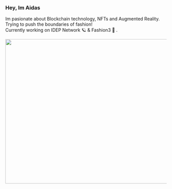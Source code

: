 ### Hey, Im Aidas
Im pasionate about Blockchain technology, NFTs and Augmented Reality.   
Trying to push the boundaries of fashion!    
Currently working on IDEP Network :ringed_planet:	& Fashion3 :running_shirt_with_sash: .   

<img src="https://github.com/aidasap/aidasap/blob/main/vest.gif" width="750" height="450">
